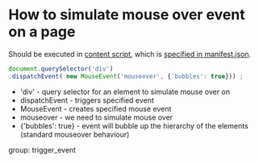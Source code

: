 # How to simulate mouse over event on a page

Should be executed in [content script](https://developer.chrome.com/docs/extensions/mv3/content_scripts/),
which is [specified in manifest.json](/chrome-extension/content_script).

```javascript
document.querySelector('div')
.dispatchEvent( new MouseEvent('mouseover', {'bubbles': true})) ;
```

- 'div' - query selector for an element to simulate mouse over on
- dispatchEvent - triggers specified event
- MouseEvent - creates specified mouse event
- mouseover - we need to simulate mouse over
- {'bubbles': true} - event will bubble up the hierarchy of the elements (standard mouseover behaviour)

group: trigger_event
